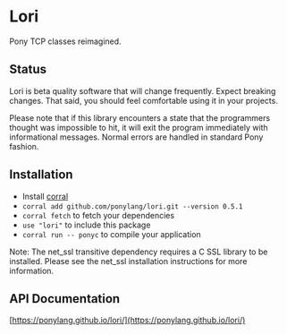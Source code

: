 # Lori

Pony TCP classes reimagined.

## Status

Lori is beta quality software that will change frequently. Expect breaking changes. That said, you should feel comfortable using it in your projects.

Please note that if this library encounters a state that the programmers thought was impossible to hit, it will exit the program immediately with informational messages. Normal errors are handled in standard Pony fashion.

## Installation

* Install [corral](https://github.com/ponylang/corral)
* `corral add github.com/ponylang/lori.git --version 0.5.1`
* `corral fetch` to fetch your dependencies
* `use "lori"` to include this package
* `corral run -- ponyc` to compile your application

Note: The net_ssl transitive dependency requires a C SSL library to be installed. Please see the net_ssl installation instructions for more information.

## API Documentation

[https://ponylang.github.io/lori/](https://ponylang.github.io/lori/)

